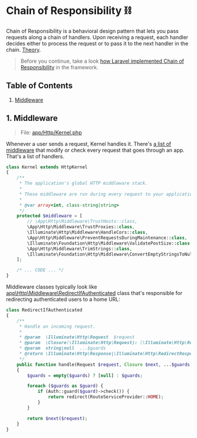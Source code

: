 # Chain of Responsibility :chains:

Chain of Responsibility is a behavioral design pattern that lets you pass requests along a chain of handlers. Upon receiving a request, each handler decides either to process the request or to pass it to the next handler in the chain. [Theory](https://refactoring.guru/design-patterns/chain-of-responsibility).

> Before you continue, take a look [how Laravel implemented Chain of Responsibility](./IMPLEMENTATION.md) in the framework.

## Table of Contents

1. [Middleware](#1-middleware)

## 1. Middleware

> File: [app/Http/Kernel.php](https://github.com/laravel/laravel/blob/5138bc36dbc884098ea68942e805b2267e7a627f/app/Http/Kernel.php)

Whenever a user sends a request, Kernel handles it. There's [a list of middleware](https://github.com/laravel/laravel/blob/5138bc36dbc884098ea68942e805b2267e7a627f/app/Http/Kernel.php#L9) that modify or check every request that goes through an app. That's a list of handlers.

```php
class Kernel extends HttpKernel
{
    /**
     * The application's global HTTP middleware stack.
     *
     * These middleware are run during every request to your application.
     *
     * @var array<int, class-string|string>
     */
    protected $middleware = [
        // \App\Http\Middleware\TrustHosts::class,
        \App\Http\Middleware\TrustProxies::class,
        \Illuminate\Http\Middleware\HandleCors::class,
        \App\Http\Middleware\PreventRequestsDuringMaintenance::class,
        \Illuminate\Foundation\Http\Middleware\ValidatePostSize::class,
        \App\Http\Middleware\TrimStrings::class,
        \Illuminate\Foundation\Http\Middleware\ConvertEmptyStringsToNull::class,
    ];

    /* ... CODE ... */
}
```

Middleware classes typically look like [app\Http\Middleware\RedirectIfAuthenticated](https://github.com/laravel/laravel/blob/5138bc36dbc884098ea68942e805b2267e7a627f/app/Http/Middleware/RedirectIfAuthenticated.php) class that's responsible for redirecting authenticated users to a home URL:

```php
class RedirectIfAuthenticated
{
    /**
     * Handle an incoming request.
     *
     * @param  \Illuminate\Http\Request  $request
     * @param  \Closure(\Illuminate\Http\Request): (\Illuminate\Http\Response|\Illuminate\Http\RedirectResponse)  $next
     * @param  string|null  ...$guards
     * @return \Illuminate\Http\Response|\Illuminate\Http\RedirectResponse
     */
    public function handle(Request $request, Closure $next, ...$guards)
    {
        $guards = empty($guards) ? [null] : $guards;

        foreach ($guards as $guard) {
            if (Auth::guard($guard)->check()) {
                return redirect(RouteServiceProvider::HOME);
            }
        }

        return $next($request);
    }
}
```
